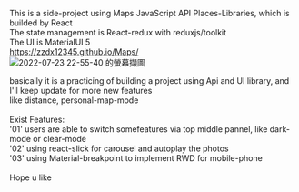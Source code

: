 This is a side-project using Maps JavaScript API Places-Libraries, which is builded by React  
The state management is React-redux with reduxjs/toolkit  
The UI is MaterialUI 5  
https://zzdx12345.github.io/Maps/
<br/>
![2022-07-23 22-55-40 的螢幕擷圖](https://user-images.githubusercontent.com/94787012/180611087-2487032b-9763-4312-86e2-0b2ddd25712c.png)  

basically it is a practicing of building a project using Api and UI library, and I'll keep update for more new features  
like distance, personal-map-mode  
<br/>
Exist Features:  
  '01' users are able to switch somefeatures via top middle pannel, like dark-mode or clear-mode  
  '02' using react-slick for carousel and autoplay the photos  
  '03' using Material-breakpoint to implement RWD for mobile-phone  
<br/>
Hope u like
